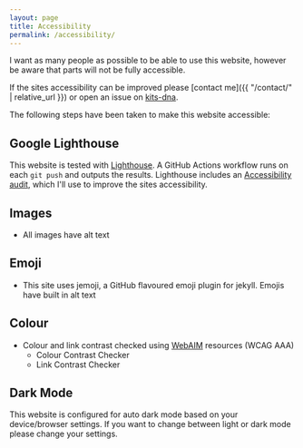 ```yaml
---
layout: page
title: Accessibility
permalink: /accessibility/
---
```

I want as many people as possible to be able to use this website, however be aware that parts will not be fully accessible.

If the sites accessibility can be improved please [contact me]({{ "/contact/" | relative_url }}) or open an issue on [kits-dna](https://github.com/makendon/kits-dna/issues).

The following steps have been taken to make this website accessible:

## Google Lighthouse

This website is tested with [Lighthouse](https://developer.chrome.com/docs/lighthouse). A GitHub Actions workflow runs on each `git push` and outputs the results. Lighthouse includes an [Accessibility audit](https://developer.chrome.com/docs/lighthouse/accessibility/scoring), which I'll use to improve the sites accessibility.

## Images

- All images have alt text

## Emoji

- This site uses jemoji, a GitHub flavoured emoji plugin for jekyll. Emojis have built in alt text

## Colour

- Colour and link contrast checked using [WebAIM](https://webaim.org/resources/) resources (WCAG AAA)
  - Colour Contrast Checker
  - Link Contrast Checker

## Dark Mode

This website is configured for auto dark mode based on your device/browser settings. If you want to change between light or dark mode please change your settings.
